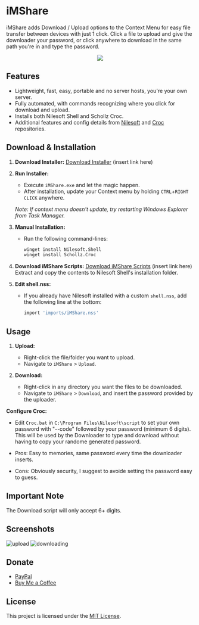 # iMShare

iMShare adds Download / Upload options to the Context Menu for easy file transfer between devices with just 1 click.
Click a file to upload and give the downloader your password, or click anywhere to download in the same path you're in and type the password. 

<p align="center">
  <img src="https://github.com/iMAboud/iMShare/assets/80198949/3c6c70d6-f609-4516-9388-ca627dd5bba2">
</p>


## Features

- Lightweight, fast, easy, portable and no server hosts, you're your own server.
- Fully automated, with commands recognizing where you click for download and upload.
- Installs both Nilesoft Shell and Schollz Croc.
- Additional features and config details from [Nilesoft](https://github.com/moudey/Shell) and [Croc](https://github.com/schollz/croc) repositories.

## Download & Installation

1. **Download Installer:**
   [Download Installer](#) (insert link here)

2. **Run Installer:**
   - Execute `iMShare.exe` and let the magic happen.
   - After installation, update your Context menu by holding `CTRL`+`RIGHT CLICK` anywhere.

   *Note: If context menu doesn't update, try restarting Windows Explorer from Task Manager.*

3. **Manual Installation:**
   - Run the following command-lines:
     ```bash
     winget install Nilesoft.Shell
     winget install Schollz.Croc
     ```

4. **Download iMShare Scripts:**
   [Download iMShare Scripts](#) (insert link here)
   Extract and copy the contents to Nilesoft Shell's installation folder.

5. **Edit shell.nss:**
   - If you already have Nilesoft installed with a custom `shell.nss`, add the following line at the bottom:
     ```bash
     import 'imports/iMShare.nss'
     ```

## Usage
  
1. **Upload:**
   - Right-click the file/folder you want to upload.
   - Navigate to `iMShare` > `Upload`.

2. **Download:**
   - Right-click in any directory you want the files to be downloaded.
   - Navigate to `iMShare` > `Download`, and insert the password provided by the uploader.

 **Configure Croc:**
   - Edit `Croc.bat` in `C:\Program Files\Nilesoft\script` to set your own password with "--code" followed by your password (minimum 6 digits).
This will be used by the Downloader to type and download without having to copy your randome generated password.

+ Pros: Easy to memories, same password every time the downloader inserts. 
- Cons: Obviously security, I suggest to avoide setting the password easy to guess. 

## Important Note
The Download script will only accept 6+ digits. 

## Screenshots


![upload](https://i.imgur.com/OGehNdS.png)
![downloading](https://i.imgur.com/tMEe1wy.png)

## Donate

- [PayPal](https://www.paypal.com/paypalme/imaboud)
- [Buy Me a Coffee](https://buymeacoffee.com/imaboud)


## License

This project is licensed under the [MIT License](LICENSE).
